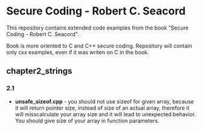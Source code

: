 # Secure Coding - Robert C. Seacord
This repository contains extended code examples from the book "Secure Coding - Robert C. Seacord".

Book is more oriented to C and C++ secure coding. Repository will contain only cxx examples, even if it was writen on C in the book.

## chapter2_strings
### 2.1
- **unsafe_sizeof.cpp** - you should not use sizeof for given array, because it will return pointer size, instead of size of an actual array, therefore it will misscalculate your array size and it will lead to unexpected behavior. You should give size of your array in function parameters.
